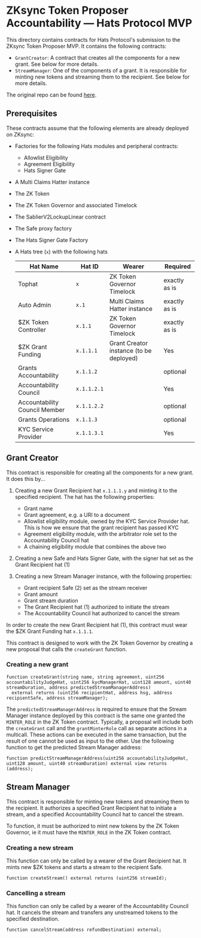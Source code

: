 # ZKsync Token Proposer Accountability — Hats Protocol MVP

This directory contains contracts for Hats Protocol's submission to the ZKsync Token Proposer MVP. It contains the following contracts:

- `GrantCreator`: A contract that creates all the components for a new grant. See below for more details.
- `StreamManager`: One of the components of a grant. It is responsible for minting new tokens and streaming them to the recipient. See below for more details.

The original repo can be found [here](https://github.com/hats-protocol/zksync-proposer-mvp).

## Prerequisites

These contracts assume that the following elements are already deployed on ZKsync:

- Factories for the following Hats modules and peripheral contracts:
  - Allowlist Eligibility 
  - Agreement Eligibility
  - Hats Signer Gate
- A Multi Claims Hatter instance
- The ZK Token
- The ZK Token Governor and associated Timelock
- The SablierV2LockupLinear contract
- The Safe proxy factory
- The Hats Signer Gate Factory
- A Hats tree (`x`) with the following hats

  | Hat Name                         | Hat ID    | Wearer                           | Required      |
  |----------------------------------|-----------|----------------------------------|---------------|
  | Tophat                           | `x`         | ZK Token Governor Timelock       | exactly as is |
  | Auto Admin                       | `x.1`       | Multi Claims Hatter instance     | exactly as is |
  | $ZK Token Controller             | `x.1.1`     | ZK Token Governor Timelock       | exactly as is |
  | $ZK Grant Funding                | `x.1.1.1`   | Grant Creator instance (to be deployed) | Yes    |
  | Grants Accountability            | `x.1.1.2`   |                                  | optional      |
  | Accountability Council           | `x.1.1.2.1` |                                  | Yes           |
  | Accountability Council Member    | `x.1.1.2.2` |                                  | optional      |
  | Grants Operations                | `x.1.1.3`   |                                  | optional      |
  | KYC Service Provider             | `x.1.1.3.1` |                                  | Yes           |


## Grant Creator

This contract is responsible for creating all the components for a new grant. It does this by...

1. Creating a new Grant Recipient hat `x.1.1.1.y` and minting it to the specified recipient. The hat has the following properties:
    - Grant name
    - Grant agreement, e.g. a URI to a document
    - Allowlist eligibility module, owned by the KYC Service Provider hat. This is how we ensure that the grant recipient has passed KYC
    - Agreement eligibility module, with the arbitrator role set to the Accountability Council hat
    - A chaining eligibility module that combines the above two

2. Creating a new Safe and Hats Signer Gate, with the signer hat set as the Grant Recipient hat (1)

3. Creating a new Stream Manager instance, with the following properties:
    - Grant recipient Safe (2) set as the stream receiver
    - Grant amount
    - Grant stream duration
    - The Grant Recipient hat (1) authorized to initiate the stream
    - The Accountability Council hat authorized to cancel the stream

In order to create the new Grant Recipient hat (1), this contract must wear the $ZK Grant Funding hat `x.1.1.1`.

This contract is designed to work with the ZK Token Governor by creating a new proposal that calls the `createGrant` function.

### Creating a new grant

```solidity
function createGrant(string name, string agreement, uint256 accountabilityJudgeHat, uint256 kycManagerHat, uint128 amount, uint40 streamDuration, address predictedStreamManagerAddress) 
  external returns (uint256 recipientHat, address hsg, address recipientSafe, address streamManager);
```

The `predictedStreamManagerAddress` is required to ensure that the Stream Manager instance deployed by this contract is the same one granted the `MINTER_ROLE` in the ZK Token contract. Typically, a proposal will include both the `createGrant` call and the `grantMinterRole` call as separate actions in a multicall. These actions can be executed in the same transaction, but the result of one cannot be used as input to the other. Use the following function to get the predicted Stream Manager address:

```solidity
function predictStreamManagerAddress(uint256 accountabilityJudgeHat, uint128 amount, uint40 streamDuration) external view returns (address);
```

## Stream Manager

This contract is responsible for minting new tokens and streaming them to the recipient. It authorizes a specified Grant Recipient hat to initiate a stream, and a specified Accountability Council hat to cancel the stream.

To function, it must be authorized to mint new tokens by the ZK Token Governor, ie it must have the `MINTER_ROLE` in the ZK Token contract.

### Creating a new stream

This function can only be called by a wearer of the Grant Recipient hat. It mints new $ZK tokens and starts a stream to the recipient Safe.

```solidity
function createStream() external returns (uint256 streamId);
```

### Cancelling a stream

This function can only be called by a wearer of the Accountability Council hat. It cancels the stream and transfers any unstreamed tokens to the specified destination.

```solidity
function cancelStream(address refundDestination) external;
```